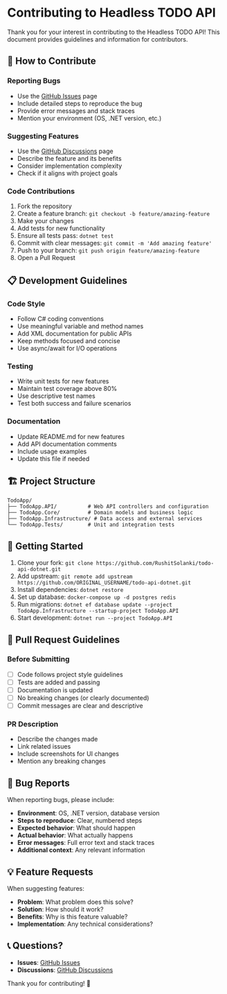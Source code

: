 # Contributing to Headless TODO API

Thank you for your interest in contributing to the Headless TODO API! This document provides guidelines and information for contributors.

## 🤝 How to Contribute

### Reporting Bugs
- Use the [GitHub Issues](https://github.com/RushitSolanki/todo-api-dotnet/issues) page
- Include detailed steps to reproduce the bug
- Provide error messages and stack traces
- Mention your environment (OS, .NET version, etc.)

### Suggesting Features
- Use the [GitHub Discussions](https://github.com/RushitSolanki/todo-api-dotnet/discussions) page
- Describe the feature and its benefits
- Consider implementation complexity
- Check if it aligns with project goals

### Code Contributions
1. Fork the repository
2. Create a feature branch: `git checkout -b feature/amazing-feature`
3. Make your changes
4. Add tests for new functionality
5. Ensure all tests pass: `dotnet test`
6. Commit with clear messages: `git commit -m 'Add amazing feature'`
7. Push to your branch: `git push origin feature/amazing-feature`
8. Open a Pull Request

## 📋 Development Guidelines

### Code Style
- Follow C# coding conventions
- Use meaningful variable and method names
- Add XML documentation for public APIs
- Keep methods focused and concise
- Use async/await for I/O operations

### Testing
- Write unit tests for new features
- Maintain test coverage above 80%
- Use descriptive test names
- Test both success and failure scenarios

### Documentation
- Update README.md for new features
- Add API documentation comments
- Include usage examples
- Update this file if needed

## 🏗️ Project Structure

```
TodoApp/
├── TodoApp.API/          # Web API controllers and configuration
├── TodoApp.Core/         # Domain models and business logic
├── TodoApp.Infrastructure/ # Data access and external services
└── TodoApp.Tests/        # Unit and integration tests
```

## 🚀 Getting Started

1. Clone your fork: `git clone https://github.com/RushitSolanki/todo-api-dotnet.git`
2. Add upstream: `git remote add upstream https://github.com/ORIGINAL_USERNAME/todo-api-dotnet.git`
3. Install dependencies: `dotnet restore`
4. Set up database: `docker-compose up -d postgres redis`
5. Run migrations: `dotnet ef database update --project TodoApp.Infrastructure --startup-project TodoApp.API`
6. Start development: `dotnet run --project TodoApp.API`

## 📝 Pull Request Guidelines

### Before Submitting
- [ ] Code follows project style guidelines
- [ ] Tests are added and passing
- [ ] Documentation is updated
- [ ] No breaking changes (or clearly documented)
- [ ] Commit messages are clear and descriptive

### PR Description
- Describe the changes made
- Link related issues
- Include screenshots for UI changes
- Mention any breaking changes

## 🐛 Bug Reports

When reporting bugs, please include:
- **Environment**: OS, .NET version, database version
- **Steps to reproduce**: Clear, numbered steps
- **Expected behavior**: What should happen
- **Actual behavior**: What actually happens
- **Error messages**: Full error text and stack traces
- **Additional context**: Any relevant information

## 💡 Feature Requests

When suggesting features:
- **Problem**: What problem does this solve?
- **Solution**: How should it work?
- **Benefits**: Why is this feature valuable?
- **Implementation**: Any technical considerations?

## 📞 Questions?

- **Issues**: [GitHub Issues](https://github.com/RushitSolanki/todo-api-dotnet/issues)
- **Discussions**: [GitHub Discussions](https://github.com/RushitSolanki/todo-api-dotnet/discussions)

Thank you for contributing! 🎉
